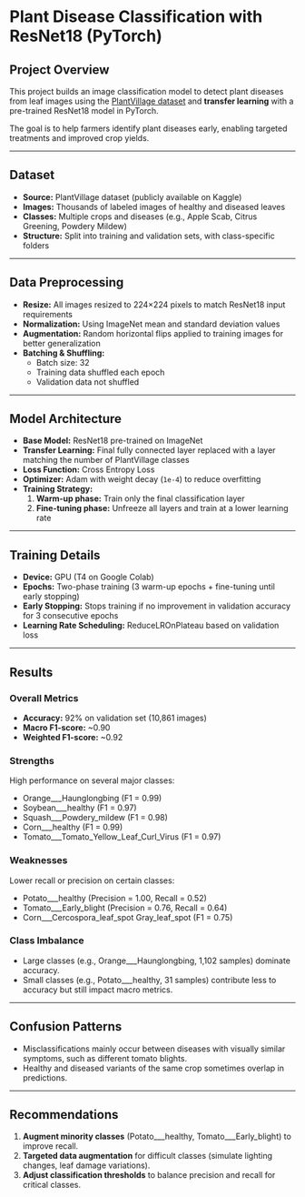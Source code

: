 # Plant Disease Classification with ResNet18 (PyTorch)

## Project Overview
This project builds an image classification model to detect plant diseases from leaf images using the [PlantVillage dataset](https://www.kaggle.com/) and **transfer learning** with a pre-trained ResNet18 model in PyTorch.

The goal is to help farmers identify plant diseases early, enabling targeted treatments and improved crop yields.

---

## Dataset
- **Source:** PlantVillage dataset (publicly available on Kaggle)
- **Images:** Thousands of labeled images of healthy and diseased leaves
- **Classes:** Multiple crops and diseases (e.g., Apple Scab, Citrus Greening, Powdery Mildew)
- **Structure:** Split into training and validation sets, with class-specific folders

---

## Data Preprocessing
- **Resize:** All images resized to 224×224 pixels to match ResNet18 input requirements
- **Normalization:** Using ImageNet mean and standard deviation values
- **Augmentation:** Random horizontal flips applied to training images for better generalization
- **Batching & Shuffling:**
  - Batch size: 32
  - Training data shuffled each epoch
  - Validation data not shuffled

---

## Model Architecture
- **Base Model:** ResNet18 pre-trained on ImageNet
- **Transfer Learning:** Final fully connected layer replaced with a layer matching the number of PlantVillage classes
- **Loss Function:** Cross Entropy Loss
- **Optimizer:** Adam with weight decay (`1e-4`) to reduce overfitting
- **Training Strategy:**
  1. **Warm-up phase:** Train only the final classification layer
  2. **Fine-tuning phase:** Unfreeze all layers and train at a lower learning rate

---

## Training Details
- **Device:** GPU (T4 on Google Colab)
- **Epochs:** Two-phase training (3 warm-up epochs + fine-tuning until early stopping)
- **Early Stopping:** Stops training if no improvement in validation accuracy for 3 consecutive epochs
- **Learning Rate Scheduling:** ReduceLROnPlateau based on validation loss

---

## Results

### Overall Metrics
- **Accuracy:** 92% on validation set (10,861 images)
- **Macro F1-score:** ~0.90  
- **Weighted F1-score:** ~0.92  

### Strengths
High performance on several major classes:
- Orange___Haunglongbing (F1 = 0.99)
- Soybean___healthy (F1 = 0.97)
- Squash___Powdery_mildew (F1 = 0.98)
- Corn___healthy (F1 = 0.99)
- Tomato___Tomato_Yellow_Leaf_Curl_Virus (F1 = 0.97)

### Weaknesses
Lower recall or precision on certain classes:
- Potato___healthy (Precision = 1.00, Recall = 0.52)
- Tomato___Early_blight (Precision = 0.76, Recall = 0.64)
- Corn___Cercospora_leaf_spot Gray_leaf_spot (F1 = 0.75)

### Class Imbalance
- Large classes (e.g., Orange___Haunglongbing, 1,102 samples) dominate accuracy.
- Small classes (e.g., Potato___healthy, 31 samples) contribute less to accuracy but still impact macro metrics.

---

## Confusion Patterns
- Misclassifications mainly occur between diseases with visually similar symptoms, such as different tomato blights.
- Healthy and diseased variants of the same crop sometimes overlap in predictions.

---

## Recommendations
1. **Augment minority classes** (Potato___healthy, Tomato___Early_blight) to improve recall.
2. **Targeted data augmentation** for difficult classes (simulate lighting changes, leaf damage variations).
3. **Adjust classification thresholds** to balance precision and recall for critical classes.


